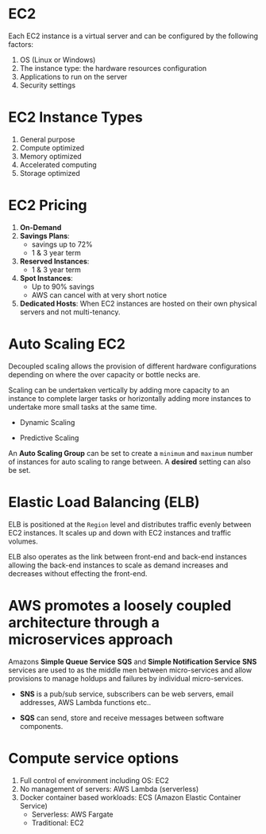 # EC2

Each EC2 instance is a virtual server and can be configured by the following factors:

1. OS (Linux or Windows)
2. The instance type: the hardware resources configuration
3. Applications to run on the server
4. Security settings

# EC2 Instance Types

1. General purpose
2. Compute optimized
3. Memory optimized
4. Accelerated computing
5. Storage optimized

# EC2 Pricing

1. **On-Demand**
2. **Savings Plans**:
   - savings up to 72%
   - 1 & 3 year term
3. **Reserved Instances**:
   - 1 & 3 year term
4. **Spot Instances**:
   - Up to 90% savings
   - AWS can cancel with at very short notice
5. **Dedicated Hosts**:
   When EC2 instances are hosted on their own physical servers and not multi-tenancy.

# Auto Scaling EC2

Decoupled scaling allows the provision of different hardware configurations depending on where the over capacity or bottle necks are.

Scaling can be undertaken vertically by adding more capacity to an instance to complete larger tasks or horizontally adding more instances to undertake more small tasks at the same time.

- Dynamic Scaling

- Predictive Scaling

An **Auto Scaling Group** can be set to create a `minimum` and `maximum` number of instances for auto scaling to range between. A **desired** setting can also be set.

# Elastic Load Balancing (ELB)

ELB is positioned at the `Region` level and distributes traffic evenly between EC2 instances. It scales up and down with EC2 instances and traffic volumes.

ELB also operates as the link between front-end and back-end instances allowing the back-end instances to scale as demand increases and decreases without effecting the front-end.

# AWS promotes a loosely coupled architecture through a microservices approach

Amazons **Simple Queue Service** **SQS** and **Simple Notification Service** **SNS** services are used to as the middle men between micro-services and allow provisions to manage holdups and failures by individual micro-services.

- **SNS** is a pub/sub service, subscribers can be web servers, email addresses, AWS Lambda functions etc..

- **SQS** can send, store and receive messages between software components.

# Compute service options

1. Full control of environment including OS: EC2
2. No management of servers: AWS Lambda (serverless)
3. Docker container based workloads: ECS (Amazon Elastic Container Service)
   - Serverless: AWS Fargate
   - Traditional: EC2
